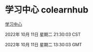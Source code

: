 # 学习中心 colearnhub
[学习中心](http://27.19.33.125:56308/colearnhub/)

2022年 10月 11日 星期二 21:30:03 CST

2022年 10月 11日 星期二 13:30:03 GMT

